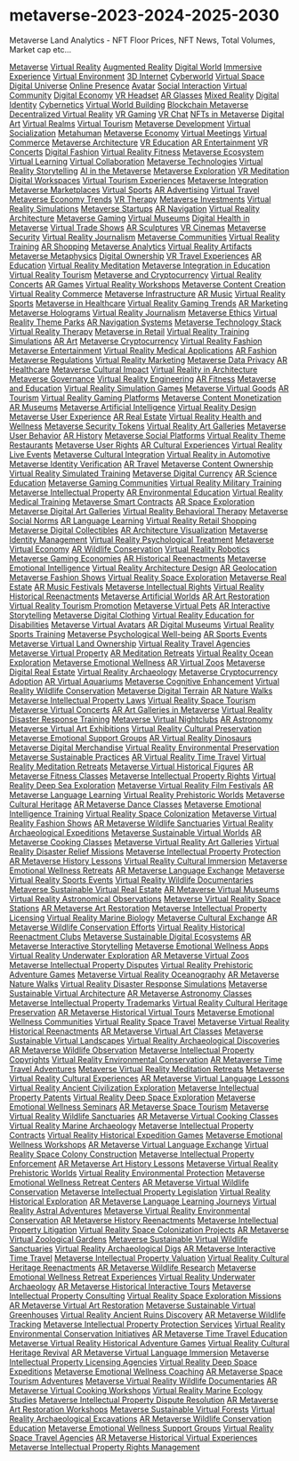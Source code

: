 # metaverse-2023-2024-2025-2030
Metaverse Land Analytics - NFT Floor Prices, NFT News, Total Volumes, Market cap etc...

<a href="https://www.google.de/url?q=https://landindex.io">Metaverse</a>
<a href="http://images.google.co.jp/url?q=https://landindex.io">Virtual Reality</a>
<a href="http://maps.google.co.jp/url?q=https://landindex.io">Augmented Reality</a>
<a href="https://www.google.es/url?q=https://landindex.io">Digital World</a>
<a href="https://www.google.ca/url?q=https://landindex.io">Immersive Experience</a>
<a href="https://www.google.nl/url?q=https://landindex.io">Virtual Environment</a>
<a href="http://maps.google.nl/url?q=https://landindex.io">3D Internet</a>
<a href="http://maps.google.pl/url?q=https://landindex.io">Cyberworld</a>
<a href="https://www.google.pl/url?q=https://landindex.io">Virtual Space</a>
<a href="https://www.google.com.au/url?q=https://landindex.io">Digital Universe</a>
<a href="http://images.google.ch/url?q=https://landindex.io">Online Presence</a>
<a href="https://www.google.cz/url?q=https://landindex.io">Avatar</a>
<a href="https://www.google.be/url?q=https://landindex.io">Social Interaction</a>
<a href="http://maps.google.se/url?q=https://landindex.io">Virtual Community</a>
<a href="http://images.google.dk/url?q=https://landindex.io">Digital Economy</a>
<a href="https://www.google.com.sg/url?q=https://landindex.io">VR Headset</a>
<a href="http://maps.google.com.sg/url?q=https://landindex.io">AR Glasses</a>
<a href="http://maps.google.pt/url?q=https://landindex.io">Mixed Reality</a>
<a href="https://www.google.no/url?q=https://landindex.io">Digital Identity</a>
<a href="http://images.google.co.za/url?q=https://landindex.io">Cybernetics</a>
<a href="http://images.google.com.ph/url?q=https://landindex.io">Virtual World Building</a>
<a href="http://images.google.gr/url?q=https://landindex.io">Blockchain Metaverse</a>
<a href="http://maps.google.cl/url?q=https://landindex.io">Decentralized Virtual Reality</a>
<a href="https://www.google.cl/url?q=https://landindex.io">VR Gaming</a>
<a href="http://maps.google.at/url?q=https://landindex.io">VR Chat</a>
<a href="http://images.google.bg/url?q=https://landindex.io">NFTs in Metaverse</a>
<a href="http://maps.google.sk/url?q=https://landindex.io">Digital Art</a>
<a href="https://www.google.sk/url?q=https://landindex.io">Virtual Realms</a>
<a href="http://maps.google.rs/url?q=https://landindex.io">Virtual Tourism</a>
<a href="http://images.google.lt/url?q=hhttps://landindex.io">Metaverse Development</a>
<a href="http://images.google.si/url?q=https://landindex.io">Virtual Socialization</a>
<a href="http://images.google.com.co/url?q=https://landindex.io">Metahuman</a>
<a href="http://images.google.hr/url?q=https://landindex.io">Metaverse Economy</a>
<a href="https://www.google.hr/url?q=https://landindex.io">Virtual Meetings</a>
<a href="http://images.google.ee/url?q=https://landindex.io">Virtual Commerce</a>
<a href="https://www.google.lv/url?q=https://landindex.io">Metaverse Architecture</a>
<a href="http://images.google.com.ec/url?q=https://landindex.io">VR Education</a>
<a href="http://maps.google.com.ec/url?q=https://landindex.io">AR Entertainment</a>
<a href="http://maps.google.com.ng/url?q=https://landindex.io">VR Concerts</a>
<a href="http://maps.google.lu/url?q=https://landindex.io">Digital Fashion</a>
<a href="http://images.google.com.bd/url?q=https://landindex.io">Virtual Reality Fitness</a>
<a href="http://maps.google.com.bd/url?q=https://landindex.io">Metaverse Ecosystem</a>
<a href="http://images.google.tn/url?q=https://landindex.io">Virtual Learning</a>
<a href="https://www.google.tn/url?q=https://landindex.io">Virtual Collaboration</a>
<a href="http://images.google.mu/url?q=https://landindex.io">Metaverse Technologies</a>
<a href="http://maps.google.mu/url?q=https://landindex.io">Virtual Reality Storytelling</a>
<a href="https://www.google.mu/url?q=https://landindex.io">AI in the Metaverse</a>
<a href="http://maps.google.co.ke/url?q=https://landindex.io">Metaverse Exploration</a>
<a href="https://www.google.co.cr/url?q=https://landindex.io">VR Meditation</a>
<a href="http://maps.google.co.cr/url?q=https://landindex.io">Digital Workspaces</a>
<a href="https://www.google.com.do/url?q=https://landindex.io">Virtual Tourism Experiences</a>
<a href="http://maps.google.ba/url?q=https://landindex.io">Metaverse Integration</a>
<a href="https://www.google.ba/url?q=https://landindex.io">Metaverse Marketplaces</a>
<a href="http://images.google.com.lb/url?q=https://landindex.io">Virtual Sports</a>
<a href="http://maps.google.com.lb/url?q=https://landindex.io">AR Advertising</a>
<a href="https://www.google.com.gt/url?q=https://landindex.io">Virtual Travel</a>
<a href="http://images.google.com.sv/url?q=https://landindex.io">Metaverse Economy Trends</a>
<a href="http://maps.google.com.py/url?q=https://landindex.io">VR Therapy</a>
<a href="http://images.google.com.gt/url?q=https://landindex.io">Metaverse Investments</a>
<a href="http://maps.google.com.gt/url?q=https://landindex.io">Virtual Reality Simulations</a>
<a href="http://maps.google.dz/url?q=https://landindex.io">Metaverse Startups</a>
<a href="https://www.google.dz/url?q=https://landindex.io">AR Navigation</a>
<a href="http://maps.google.kz/url?q=https://landindex.io">Virtual Reality Architecture</a>
<a href="https://www.google.kz/url?q=https://landindex.io">Metaverse Gaming</a>
<a href="http://images.google.kz/url?q=https://landindex.io">Virtual Museums</a>
<a href="http://maps.google.hn/url?q=https://landindex.io">Digital Health in Metaverse</a>
<a href="http://images.google.cat/url?q=https://landindex.io">Virtual Trade Shows</a>
<a href="https://www.google.cat/url?q=https://landindex.io">AR Sculptures</a>
<a href="http://images.google.com.pa/url?q=https://landindex.io">VR Cinemas</a>
<a href="http://images.google.ge/url?q=https://landindex.io">Metaverse Security</a>
<a href="http://maps.google.ge/url?q=https://landindex.io">Virtual Reality Journalism</a>
<a href="https://www.google.ge/url?q=https://landindex.io">Metaverse Communities</a>
<a href="http://maps.google.co.ug/url?q=https://landindex.io">Virtual Reality Training</a>
<a href="https://www.google.com.ni/url?q=https://landindex.io">AR Shopping</a>
<a href="http://images.google.co.bw/url?q=https://landindex.io">Metaverse Analytics</a>
<a href="https://www.google.com.pa/url?q=https://landindex.io">Virtual Reality Artifacts</a>
<a href="http://maps.google.cm/url?q=https://landindex.io">Metaverse Metaphysics</a>
<a href="https://www.google.ml/url?q=https://landindex.io">Digital Ownership</a>
<a href="http://maps.google.co.bw/url?q=https://landindex.io">VR Travel Experiences</a>
<a href="https://www.google.com.cu/url?q=https://landindex.io">AR Education</a>
<a href="http://maps.google.ci/url?q=https://landindex.io">Virtual Reality Meditation</a>
<a href="http://maps.google.com.kw/url?q=https://landindex.io">Metaverse Integration in Education</a>
<a href="https://www.google.com.kw/url?q=https://landindex.io">Virtual Reality Tourism</a>
<a href="http://images.google.com.cu/url?q=https://landindex.io">Metaverse and Cryptocurrency</a>
<a href="http://maps.google.com.cu/url?q=https://landindex.io">Virtual Reality Concerts</a>
<a href="http://images.google.co.ug/url?q=https://landindex.io">AR Games</a>
<a href="https://www.google.co.ug/url?q=https://landindex.io">Virtual Reality Workshops</a>
<a href="https://www.google.co.ma/url?q=https://landindex.io">Metaverse Content Creation</a>
<a href="https://www.google.am/url?q=https://landindex.io">Virtual Reality Commerce</a>
<a href="http://images.google.vg/url?q=https://landindex.io">Metaverse Infrastructure</a>
<a href="http://maps.google.vg/url?q=https://landindex.io">AR Music</a>
<a href="https://www.google.cm/url?q=https://landindex.io">Virtual Reality Sports</a>
<a href="http://images.google.ml/url?q=https://landindex.io">Metaverse in Healthcare</a>
<a href="http://maps.google.ml/url?q=https://landindex.io">Virtual Reality Gaming Trends</a>
<a href="http://images.google.com.bh/url?q=https://landindex.io">AR Marketing</a>
<a href="http://maps.google.com.bh/url?q=https://landindex.io">Metaverse Holograms</a>
<a href="http://images.google.ad/url?q=https://landindex.io">Virtual Reality Journalism</a>
<a href="http://maps.google.ad/url?q=https://landindex.io">Metaverse Ethics</a>
<a href="https://www.google.ad/url?q=https://landindex.io">Virtual Reality Theme Parks</a>
<a href="http://images.google.com.cy/url?q=https://landindex.io">AR Navigation Systems</a>
<a href="http://maps.google.com.qa/url?q=https://landindex.io">Metaverse Technology Stack</a>
<a href="http://images.google.li/url?q=https://landindex.io">Virtual Reality Therapy</a>
<a href="http://maps.google.li/url?q=https://landindex.io">Metaverse in Retail</a>
<a href="https://www.google.li/url?q=https://landindex.io">Virtual Reality Training Simulations</a>
<a href="http://maps.google.com.jm/url?q=https://landindex.io">AR Art</a>
<a href="http://images.google.co.tz/url?q=https://landindex.io">Metaverse Cryptocurrency</a>
<a href="https://www.google.com.et/url?q=https://landindex.io">Virtual Reality Fashion</a>
<a href="http://images.google.ws/url?q=https://landindex.io">Metaverse Entertainment</a>
<a href="https://images.google.co.zw/url?q=https://landindex.io">Virtual Reality Medical Applications</a>
<a href="http://images.google.mn/url?q=https://landindex.io">AR Fashion</a>
<a href="https://www.google.mn/url?q=https://landindex.io">Metaverse Regulations</a>
<a href="https://www.google.ht/url?q=https://landindex.io">Virtual Reality Marketing</a>
<a href="http://maps.google.com.ly/url?q=https://landindex.io">Metaverse Data Privacy</a>
<a href="http://images.google.ht/url?q=https://landindex.io">AR Healthcare</a>
<a href="https://www.google.mg/url?q=https://landindex.io">Metaverse Cultural Impact</a>
<a href="http://maps.google.bs/url?q=https://landindex.io">Virtual Reality in Architecture</a>
<a href="https://www.google.tt/url?q=https://landindex.io">Metaverse Governance</a>
<a href="http://maps.google.tt/url?q=https://landindex.io">Virtual Reality Engineering</a>
<a href="http://images.google.as/url?q=https://landindex.io">AR Fitness</a>
<a href="http://maps.google.as/url?q=https://landindex.io">Metaverse and Education</a>
<a href="https://www.google.as/url?q=https://landindex.io">Virtual Reality Simulation Games</a>
<a href="https://www.google.al/url?q=https://landindex.io">Metaverse Virtual Goods</a>
<a href="http://maps.google.co.vi/url?q=https://landindex.io">AR Tourism</a>
<a href="https://www.google.co.vi/url?q=https://landindex.io">Virtual Reality Gaming Platforms</a>
<a href="http://images.google.dj/url?q=https://landindex.io">Metaverse Content Monetization</a>
<a href="https://www.google.com.af/url?q=https://landindex.io">AR Museums</a>
<a href="http://images.google.com.jm/url?q=https://landindex.io">Metaverse Artificial Intelligence</a>
<a href="https://www.google.com.jm/url?q=https://landindex.io">Virtual Reality Design</a>
<a href="http://maps.google.rw/url?q=https://landindex.io">Metaverse User Experience</a>
<a href="http://images.google.com.na/url?q=https://landindex.io">AR Real Estate</a>
<a href="http://maps.google.com.na/url?q=https://landindex.io">Virtual Reality Health and Wellness</a>
<a href="https://www.google.com.na/url?q=https://landindex.io">Metaverse Security Tokens</a>
<a href="http://maps.google.mg/url?q=https://landindex.io">Virtual Reality Art Galleries</a>
<a href="https://www.google.dj/url?q=https://landindex.io">Metaverse User Behavior</a>
<a href="http://images.google.com.ag/url?q=https://landindex.io">AR History</a>
<a href="http://maps.google.com.ag/url?q=https://landindex.io">Metaverse Social Platforms</a>
<a href="https://www.google.com.ag/url?q=https://landindex.io">Virtual Reality Theme Restaurants</a>
<a href="http://images.google.com.om/url?q=https://landindex.io">Metaverse User Rights</a>
<a href="https://www.google.com.om/url?q=https://landindex.io">AR Cultural Experiences</a>
<a href="http://maps.google.cd/url?q=https://landindex.io">Virtual Reality Live Events</a>
<a href="https://www.google.cd/url?q=https://landindex.io">Metaverse Cultural Integration</a>
<a href="http://images.google.ms/url?q=https://landindex.io">Virtual Reality in Automotive</a>
<a href="https://www.google.ms/url?q=https://landindex.io">Metaverse Identity Verification</a>
<a href="http://maps.google.pn/url?q=https://landindex.io">AR Travel</a>
<a href="https://www.google.pn/url?q=https://landindex.io">Metaverse Content Ownership</a>
<a href="http://images.google.co.zm/url?q=https://landindex.io">Virtual Reality Simulated Training</a>
<a href="http://maps.google.co.zm/url?q=https://landindex.io">Metaverse Digital Currency</a>
<a href="https://www.google.co.zm/url?q=https://landindex.io">AR Science Education</a>
<a href="https://www.google.vg/url?q=https://landindex.io">Metaverse Gaming Communities</a>
<a href="http://images.google.rw/url?q=https://landindex.io">Virtual Reality Military Training</a>
<a href="http://images.google.com.bn/url?q=https://landindex.io">Metaverse Intellectual Property</a>
<a href="https://www.google.com.bn/url?q=https://landindex.io">AR Environmental Education</a>
<a href="http://images.google.fm/url?q=https://landindex.io">Virtual Reality Medical Training</a>
<a href="http://maps.google.fm/url?q=https://landindex.io">Metaverse Smart Contracts</a>
<a href="https://www.google.fm/url?q=https://landindex.io">AR Space Exploration</a>
<a href="http://images.google.je/url?q=https://landindex.io">Metaverse Digital Art Galleries</a>
<a href="http://images.google.im/url?q=https://landindex.io">Virtual Reality Behavioral Therapy</a>
<a href="http://maps.google.im/url?q=https://landindex.io">Metaverse Social Norms</a>
<a href="https://www.google.im/url?q=https://landindex.io">AR Language Learning</a>
<a href="http://maps.google.kg/url?q=https://landindex.io">Virtual Reality Retail Shopping</a>
<a href="https://www.google.kg/url?q=https://landindex.io">Metaverse Digital Collectibles</a>
<a href="http://images.google.la/url?q=https://landindex.io">AR Architecture Visualization</a>
<a href="https://www.google.la/url?q=https://landindex.io">Metaverse Identity Management</a>
<a href="https://www.google.co.ao/url?q=https://landindex.io">Virtual Reality Psychological Treatment</a>
<a href="http://maps.google.mw/url?q=https://landindex.io">Metaverse Virtual Economy</a>
<a href="https://www.google.mw/url?q=https://landindex.io">AR Wildlife Conservation</a>
<a href="http://maps.google.st/url?q=https://landindex.io">Virtual Reality Robotics</a>
<a href="https://www.google.rw/url?q=https://landindex.io">Metaverse Gaming Economies</a>
<a href="https://www.google.mv/url?q=https://landindex.io">AR Historical Reenactments</a>
<a href="http://images.google.mv/url?q=https://landindex.io">Metaverse Emotional Intelligence</a>
<a href="http://images.google.com.bz/url?q=https://landindex.io">Virtual Reality Architecture Design</a>
<a href="http://maps.google.com.bz/url?q=https://landindex.io">AR Geolocation</a>
<a href="https://www.google.com.bz/url?q=https://landindex.io">Metaverse Fashion Shows</a>
<a href="http://images.google.com.gi/url?q=https://landindex.io">Virtual Reality Space Exploration</a>
<a href="http://maps.google.com.gi/url?q=https://landindex.io">Metaverse Real Estate</a>
<a href="https://www.google.com.gi/url?q=https://landindex.io">AR Music Festivals</a>
<a href="http://images.google.com.mm/url?q=https://landindex.io">Metaverse Intellectual Rights</a>
<a href="http://maps.google.com.mm/url?q=https://landindex.io">Virtual Reality Historical Reenactments</a>
<a href="https://www.google.com.mm/url?q=https://landindex.io">Metaverse Artificial Worlds</a>
<a href="http://images.google.al/url?q=https://landindex.io">AR Art Restoration</a>
<a href="http://images.google.co.uz/url?q=https://landindex.io">Virtual Reality Tourism Promotion</a>
<a href="https://www.google.co.uz/url?q=https://landindex.io">Metaverse Virtual Pets</a>
<a href="http://images.google.dm/url?q=https://landindex.io">AR Interactive Storytelling</a>
<a href="https://www.google.dm/url?q=https://landindex.io">Metaverse Digital Clothing</a>
<a href="http://images.google.bf/url?q=https://landindex.io">Virtual Reality Education for Disabilities</a>
<a href="http://images.google.sc/url?q=https://landindex.io">Metaverse Virtual Avatars</a>
<a href="http://maps.google.sc/url?q=https://landindex.io">AR Digital Museums</a>
<a href="https://www.google.sc/url?q=https://landindex.io">Virtual Reality Sports Training</a>
<a href="http://images.google.tm/url?q=https://landindex.io">Metaverse Psychological Well-being</a>
<a href="https://www.google.tm/url?q=https://landindex.io">AR Sports Events</a>
<a href="http://images.google.gm/url?q=https://landindex.io">Metaverse Virtual Land Ownership</a>
<a href="http://maps.google.gm/url?q=https://landindex.io">Virtual Reality Travel Agencies</a>
<a href="https://www.google.gm/url?q=https://landindex.io">Metaverse Virtual Property</a>
<a href="http://images.google.gg/url?q=https://landindex.io">AR Meditation Retreats</a>
<a href="http://maps.google.gg/url?q=https://landindex.io">Virtual Reality Ocean Exploration</a>
<a href="https://www.google.gg/url?q=https://landindex.io">Metaverse Emotional Wellness</a>
<a href="http://images.google.sr/url?q=https://landindex.io">AR Virtual Zoos</a>
<a href="https://www.google.sr/url?q=https://landindex.io">Metaverse Digital Real Estate</a>
<a href="http://images.google.sm/url?q=https://landindex.io">Virtual Reality Archaeology</a>
<a href="https://www.google.sm/url?q=https://landindex.io">Metaverse Cryptocurrency Adoption</a>
<a href="https://www.google.st/url?q=https://landindex.io">AR Virtual Aquariums</a>
<a href="https://www.google.gy/url?q=https://landindex.io">Metaverse Cognitive Enhancement</a>
<a href="http://images.google.com.sb/url?q=https://landindex.io">Virtual Reality Wildlife Conservation</a>
<a href="http://maps.google.com.sb/url?q=https://landindex.io">Metaverse Digital Terrain</a>
<a href="https://www.google.com.sb/url?q=https://landindex.io">AR Nature Walks</a>
<a href="http://images.google.bj/url?q=https://landindex.io">Metaverse Intellectual Property Laws</a>
<a href="https://www.google.bj/url?q=https://landindex.io">Virtual Reality Space Tourism</a>
<a href="https://www.google.com.sl/url?q=https://landindex.io">Metaverse Virtual Concerts</a>
<a href="http://images.google.vu/url?q=https://landindex.io">AR Art Galleries in Metaverse</a>
<a href="https://www.google.vu/url?q=https://landindex.io">Virtual Reality Disaster Response Training</a>
<a href="http://images.google.com.ai/url?q=https://landindex.io">Metaverse Virtual Nightclubs</a>
<a href="https://www.google.com.ai/url?q=https://landindex.io">AR Astronomy</a>
<a href="http://images.google.com.sl/url?q=https://landindex.io">Metaverse Virtual Art Exhibitions</a>
<a href="http://images.google.bt/url?q=https://landindex.io">Virtual Reality Cultural Preservation</a>
<a href="https://www.google.bt/url?q=https://landindex.io">Metaverse Emotional Support Groups</a>
<a href="http://images.google.com.fj/url?q=https://landindex.io">AR Virtual Reality Dinosaurs</a>
<a href="http://maps.google.com.fj/url?q=https://landindex.io">Metaverse Digital Merchandise</a>
<a href="https://www.google.com.fj/url?q=https://landindex.io">Virtual Reality Environmental Preservation</a>
<a href="http://images.google.td/url?q=https://landindex.io">Metaverse Sustainable Practices</a>
<a href="http://maps.google.nr/url?q=https://landindex.io">AR Virtual Reality Time Travel</a>
<a href="https://www.google.nr/url?q=https://landindex.io">Virtual Reality Meditation Retreats</a>
<a href="http://images.google.co.ls/url?q=https://landindex.io">Metaverse Virtual Historical Figures</a>
<a href="http://maps.google.co.ls/url?q=https://landindex.io">AR Metaverse Fitness Classes</a>
<a href="https://www.google.co.ls/url?q=https://landindex.io">Metaverse Intellectual Property Rights</a>
<a href="http://maps.google.ws/url?q=https://landindex.io">Virtual Reality Deep Sea Exploration</a>
<a href="https://www.google.ws/url?q=https://landindex.io">Metaverse Virtual Reality Film Festivals</a>
<a href="http://images.google.cg/url?q=https://landindex.io">AR Metaverse Language Learning</a>
<a href="https://www.google.cg/url?q=https://landindex.io">Virtual Reality Prehistoric Worlds</a>
<a href="http://images.google.co.ck/url?q=https://landindex.io">Metaverse Cultural Heritage</a>
<a href="http://maps.google.co.ck/url?q=https://landindex.io">AR Metaverse Dance Classes</a>
<a href="https://www.google.co.ck/url?q=https://landindex.io">Metaverse Emotional Intelligence Training</a>
<a href="http://maps.google.gy/url?q=https://landindex.io">Virtual Reality Space Colonization</a>
<a href="http://images.google.tg/url?q=https://landindex.io">Metaverse Virtual Reality Fashion Shows</a>
<a href="http://maps.google.tg/url?q=https://landindex.io">AR Metaverse Wildlife Sanctuaries</a>
<a href="https://www.google.tg/url?q=https://landindex.io">Virtual Reality Archaeological Expeditions</a>
<a href="http://maps.google.com.vc/url?q=https://landindex.io">Metaverse Sustainable Virtual Worlds</a>
<a href="https://www.google.com.vc/url?q=https://landindex.io">AR Metaverse Cooking Classes</a>
<a href="http://maps.google.com.sl/url?q=https://landindex.io">Metaverse Virtual Reality Art Galleries</a>
<a href="http://images.google.com.pg/url?q=https://landindex.io">Virtual Reality Disaster Relief Missions</a>
<a href="http://maps.google.com.pg/url?q=https://landindex.io">Metaverse Intellectual Property Protection</a>
<a href="https://www.google.com.pg/url?q=https://landindex.io">AR Metaverse History Lessons</a>
<a href="http://images.google.to/url?q=https://landindex.io">Virtual Reality Cultural Immersion</a>
<a href="http://maps.google.to/url?q=https://landindex.io">Metaverse Emotional Wellness Retreats</a>
<a href="https://www.google.to/url?q=https://landindex.io">AR Metaverse Language Exchange</a>
<a href="http://images.google.cv/url?q=https://landindex.io">Metaverse Virtual Reality Sports Events</a>
<a href="http://maps.google.cv/url?q=https://landindex.io">Virtual Reality Wildlife Documentaries</a>
<a href="https://www.google.cv/url?q=https://landindex.io">Metaverse Sustainable Virtual Real Estate</a>
<a href="http://images.google.tl/url?q=https://landindex.io">AR Metaverse Virtual Museums</a>
<a href="http://maps.google.tl/url?q=https://landindex.io">Virtual Reality Astronomical Observations</a>
<a href="http://maps.google.td/url?q=https://landindex.io">Metaverse Virtual Reality Space Stations</a>
<a href="https://www.google.td/url?q=https://landindex.io">AR Metaverse Art Restoration</a>
<a href="https://www.google.cf/url?q=https://landindex.io">Metaverse Intellectual Property Licensing</a>
<a href="http://maps.google.so/url?q=https://landindex.io">Virtual Reality Marine Biology</a>
<a href="https://www.google.so/url?q=https://landindex.io">Metaverse Cultural Exchange</a>
<a href="http://images.google.gl/url?q=https://landindex.io">AR Metaverse Wildlife Conservation Efforts</a>
<a href="https://www.google.gl/url?q=https://landindex.io">Virtual Reality Historical Reenactment Clubs</a>
<a href="http://images.google.gp/url?q=https://landindex.io">Metaverse Sustainable Digital Ecosystems</a>
<a href="https://www.google.gp/url?q=https://landindex.io">AR Metaverse Interactive Storytelling</a>
<a href="http://images.google.ga/url?q=https://landindex.io">Metaverse Emotional Wellness Apps</a>
<a href="http://maps.google.ga/url?q=https://landindex.io">Virtual Reality Underwater Exploration</a>
<a href="https://www.google.ga/url?q=https://landindex.io">AR Metaverse Virtual Zoos</a>
<a href="http://images.google.ne/url?q=https://landindex.io">Metaverse Intellectual Property Disputes</a>
<a href="http://maps.google.ne/url?q=https://landindex.io">Virtual Reality Prehistoric Adventure Games</a>
<a href="https://www.google.ne/url?q=https://landindex.io">Metaverse Virtual Reality Oceanography</a>
<a href="http://images.google.ki/url?q=https://landindex.io">AR Metaverse Nature Walks</a>
<a href="http://maps.google.ki/url?q=https://landindex.io">Virtual Reality Disaster Response Simulations</a>
<a href="https://www.google.ki/url?q=https://landindex.io">Metaverse Sustainable Virtual Architecture</a>
<a href="https://www.pennergame.de/redirect/?site=https://landindex.io">AR Metaverse Astronomy Classes</a>
<a href="http://images.google.ac/url?q=https://landindex.io">Metaverse Intellectual Property Trademarks</a>
<a href="https://www.google.ac/url?q=https://landindex.io">Virtual Reality Cultural Heritage Preservation</a>
<a href="https://www.youtube.com/redirect?q=https://landindex.io">AR Metaverse Historical Virtual Tours</a>
<a href="https://plus.google.com/url?q=https://landindex.io">Metaverse Emotional Wellness Communities</a>
<a href="https://www.google.de/url?q=https://landindex.io/">Virtual Reality Space Travel</a>
<a href="http://images.google.co.jp/url?q=https://landindex.io">Metaverse Virtual Reality Historical Reenactments</a>
<a href="https://www.google.de/url?q=https://landindex.io">AR Metaverse Virtual Art Classes</a>
<a href="http://images.google.co.ck/url?q=https://landindex.io">Metaverse Sustainable Virtual Landscapes</a>
<a href="https://www.google.es/url?q=https://landindex.io">Virtual Reality Archaeological Discoveries</a>
<a href="http://maps.google.nl/url?q=https://landindex.io">AR Metaverse Wildlife Observation</a>
<a href="http://maps.google.nl/url?q=https://landindex.io/">Metaverse Intellectual Property Copyrights</a>
<a href="http://maps.google.com.sg/url?q=https://landindex.io/">Virtual Reality Environmental Conservation</a>
<a href="http://maps.google.ad/url?q=https://landindex.io">AR Metaverse Time Travel Adventures</a>
<a href="https://www.google.it/url?q=https://landindex.io">Metaverse Virtual Reality Meditation Retreats</a>
<a href="https://www.google.cl/url?q=https://landindex.io/">Metaverse Virtual Reality Cultural Experiences</a>
<a href="http://maps.google.sk/url?q=https://landindex.io/">AR Metaverse Virtual Language Lessons</a>
<a href="http://maps.google.co.cr/url?q=https://landindex.io/">Virtual Reality Ancient Civilization Exploration</a>
<a href="http://maps.google.rs/url?q=https://landindex.io/">Metaverse Intellectual Property Patents</a>
<a href="http://images.google.lt/url?q=https://landindex.io/">Virtual Reality Deep Space Exploration</a>
<a href="http://images.google.com.sv/url?q=https://landindex.io/">Metaverse Emotional Wellness Seminars</a>
<a href="https://www.google.kz/url?q=https://landindex.io/">AR Metaverse Space Tourism</a>
<a href="https://www.google.co.in/url?q=https://landindex.io">Metaverse Virtual Reality Wildlife Sanctuaries</a>
<a href="https://www.google.co.nz/url?q=https://landindex.io">AR Metaverse Virtual Cooking Classes</a>
<a href="https://www.google.co.ma/url?q=https://landindex.io/">Virtual Reality Marine Archaeology</a>
<a href="https://www.google.co.ug/url?q=https://landindex.io/">Metaverse Intellectual Property Contracts</a>
<a href="https://maps.google.com.ua/url?q=https://landindex.io">Virtual Reality Historical Expedition Games</a>
<a href="http://maps.google.ad/url?q=https://landindex.io/">Metaverse Emotional Wellness Workshops</a>
<a href="http://maps.google.com.qa/url?q=https://landindex.io/">AR Metaverse Virtual Language Exchange</a>
<a href="http://maps.google.bs/url?q=https://landindex.io/">Virtual Reality Space Colony Construction</a>
<a href="https://www.google.cd/url?q=https://landindex.io/">Metaverse Intellectual Property Enforcement</a>
<a href="http://images.google.co.tz/url?q=https://landindex.io/">AR Metaverse Art History Lessons</a>
<a href="http://maps.google.com.bz/url?q=https://landindex.io/">Metaverse Virtual Reality Prehistoric Worlds</a>
<a href="https://www.google.vg/url?q=https://landindex.io/">Virtual Reality Environmental Protection</a>
<a href="https://www.google.co.zm/url?q=https://landindex.io/">Metaverse Emotional Wellness Retreat Centers</a>
<a href="https://images.google.com.vn/url?q=https://landindex.io">AR Metaverse Virtual Wildlife Conservation</a>
<a href="https://www.google.dj/url?q=https://landindex.io/">Metaverse Intellectual Property Legislation</a>
<a href="https://www.google.rw/url?q=https://landindex.io/">Virtual Reality Historical Exploration</a>
<a href="http://images.google.gr/url?q=https://landindex.io/">AR Metaverse Language Learning Journeys</a>
<a href="https://www.google.com.mm/url?q=https://landindex.io/">Virtual Reality Astral Adventures</a>
<a href="https://www.google.sm/url?q=https://landindex.io/">Metaverse Virtual Reality Environmental Conservation</a>
<a href="http://images.google.sc/url?q=https://landindex.io/">AR Metaverse History Reenactments</a>
<a href="https://www.google.bj/url?q=https://landindex.io/">Metaverse Intellectual Property Litigation</a>
<a href="http://images.google.cg/url?q=https://landindex.io/">Virtual Reality Space Colonization Projects</a>
<a href="https://www.google.co.ck/url?q=https://landindex.io/">AR Metaverse Virtual Zoological Gardens</a>
<a href="https://www.google.sr/url?q=https://landindex.io/">Metaverse Sustainable Virtual Wildlife Sanctuaries</a>
<a href="https://www.google.cf/url?q=https://landindex.io/">Virtual Reality Archaeological Digs</a>
<a href="http://images.google.ws/url?q=https://landindex.io/">AR Metaverse Interactive Time Travel</a>
<a href="https://maps.google.cl/url?q=https://landindex.io">Metaverse Intellectual Property Valuation</a>
<a href="https://www.google.com.vc/url?q=https://landindex.io/">Virtual Reality Cultural Heritage Reenactments</a>
<a href="http://maps.google.to/url?q=https://landindex.io/">AR Metaverse Wildlife Research</a>
<a href="https://www.google.gl/url?q=https://landindex.io/">Metaverse Emotional Wellness Retreat Experiences</a>
<a href="https://www.google.so/url?q=https://landindex.io/">Virtual Reality Underwater Archaeology</a>
<a href="https://www.google.st/url?q=https://landindex.io/">AR Metaverse Historical Interactive Tours</a>
<a href="http://images.google.com.sl/url?q=https://landindex.io/">Metaverse Intellectual Property Consulting</a>
<a href="https://www.google.sk/url?q=https://landindex.io">Virtual Reality Space Exploration Missions</a>
<a href="https://maps.google.com.tw/url?q=https://landindex.io">AR Metaverse Virtual Art Restoration</a>
<a href="http://maps.google.com.bd/url?q=https://landindex.io/">Metaverse Sustainable Virtual Greenhouses</a>
<a href="http://images.google.tn/url?q=https://landindex.io/">Virtual Reality Ancient Ruins Discovery</a>
<a href="https://www.google.ba/url?q=https://landindex.io/">AR Metaverse Wildlife Tracking</a>
<a href="http://maps.google.com.lb/url?q=https://landindex.io/">Metaverse Intellectual Property Protection Services</a>
<a href="http://images.google.com.gt/url?q=https://landindex.io/">Virtual Reality Environmental Conservation Initiatives</a>
<a href="https://www.google.dz/url?q=https://landindex.io/">AR Metaverse Time Travel Education</a>
<a href="https://maps.google.lt/url?q=https://landindex.io">Metaverse Virtual Reality Historical Adventure Games</a>
<a href="http://images.google.si/url?q=https://landindex.io/">Virtual Reality Cultural Heritage Revival</a>
<a href="http://images.google.cat/url?q=https://landindex.io/">AR Metaverse Virtual Language Immersion</a>
<a href="https://www.google.com.sg/url?q=https://landindex.io">Metaverse Intellectual Property Licensing Agencies</a>
<a href="http://images.google.com.pa/url?q=https://landindex.io/">Virtual Reality Deep Space Expeditions</a>
<a href="https://www.google.com.ni/url?q=https://landindex.io/">Metaverse Emotional Wellness Coaching</a>
<a href="https://images.google.pt/url?q=https://landindex.io">AR Metaverse Space Tourism Adventures</a>
<a href="https://www.google.com.kw/url?q=https://landindex.io/">Metaverse Virtual Reality Wildlife Documentaries</a>
<a href="https://images.google.it/url?sa=t&url=https://landindex.io/">AR Metaverse Virtual Cooking Workshops</a>
<a href="http://maps.google.ml/url?q=https://landindex.io">Virtual Reality Marine Ecology Studies</a>
<a href="https://images.google.co.th/url?q=https://landindex.io">Metaverse Intellectual Property Dispute Resolution</a>
<a href="http://images.google.com.bh/url?q=https://landindex.io/">AR Metaverse Art Restoration Workshops</a>
<a href="http://images.google.co.za/url?q=https://landindex.io/">Metaverse Sustainable Virtual Forests</a>
<a href="https://www.google.mn/url?q=https://landindex.io/">Virtual Reality Archaeological Excavations</a>
<a href="http://bookmarkingbase.com/category/14/Internet-Business">AR Metaverse Wildlife Conservation Education</a>
<a href="https://maps.google.it/url?q=https://landindex.io">Metaverse Emotional Wellness Support Groups</a>
<a href="https://www.google.mg/url?q=https://landindex.io/">Virtual Reality Space Travel Agencies</a>
<a href="https://www.google.fm/url?q=https://landindex.io/">AR Metaverse Historical Virtual Experiences</a>
<a href="https://www.google.com.et/url?q=https://landindex.io/">Metaverse Intellectual Property Rights Management</a>
